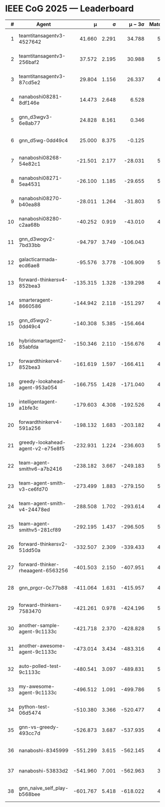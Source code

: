 # IEEE CoG 2025 — Leaderboard

| # | Agent | μ | σ | μ − 3σ | Matches | Updated |
|---:|---|---:|---:|---:|---:|---|
| 1 | teamtitansagentv3-4527642 | 41.660 | 2.291 | 34.788 | 5436 | 2025-08-30 00:10 |
| 2 | teamtitansagentv3-256baf2 | 37.572 | 2.195 | 30.988 | 5396 | 2025-08-30 00:10 |
| 3 | teamtitansagentv3-87cd5e2 | 29.804 | 1.156 | 26.337 | 4860 | 2025-08-30 00:10 |
| 4 | nanaboshi08281-8df146e | 14.473 | 2.648 | 6.528 | 206 | 2025-08-30 00:10 |
| 5 | gnn_d3wgv3-6e8ab77 | 24.828 | 8.161 | 0.346 | 118 | 2025-08-30 00:10 |
| 6 | gnn_d5wg-0dd49c4 | 25.000 | 8.375 | -0.125 | 100 | 2025-08-30 00:10 |
| 7 | nanaboshi08268-54e82c1 | -21.501 | 2.177 | -28.031 | 5120 | 2025-08-30 00:10 |
| 8 | nanaboshi08271-5ea4531 | -26.100 | 1.185 | -29.655 | 5398 | 2025-08-30 00:10 |
| 9 | nanaboshi08270-b40ea88 | -28.011 | 1.264 | -31.803 | 5300 | 2025-08-30 00:10 |
| 10 | nanaboshi08280-c2aa68b | -40.252 | 0.919 | -43.010 | 4938 | 2025-08-30 00:10 |
| 11 | gnn_d3wogv2-7bd33bb | -94.797 | 3.749 | -106.043 | 224 | 2025-08-30 00:10 |
| 12 | galacticarmada-ecd6ae8 | -95.576 | 3.778 | -106.909 | 5160 | 2025-08-30 00:10 |
| 13 | forward-thinkersv4-852bea3 | -135.315 | 1.328 | -139.298 | 4235 | 2025-08-30 00:10 |
| 14 | smarteragent-8660586 | -144.942 | 2.118 | -151.297 | 4171 | 2025-08-30 00:10 |
| 15 | gnn_d5wgv2-0dd49c4 | -140.308 | 5.385 | -156.464 | 180 | 2025-08-30 00:10 |
| 16 | hybridsmartagent2-85abfda | -150.346 | 2.110 | -156.676 | 4518 | 2025-08-30 00:10 |
| 17 | forwardthinkerv4-852bea3 | -161.619 | 1.597 | -166.411 | 4158 | 2025-08-30 00:10 |
| 18 | greedy-lookahead-agent-953a054 | -166.755 | 1.428 | -171.040 | 4890 | 2025-08-30 00:10 |
| 19 | intelligentagent-a1bfe3c | -179.603 | 4.308 | -192.526 | 4619 | 2025-08-30 00:10 |
| 20 | forwardthinkerv4-591a256 | -198.132 | 1.683 | -203.182 | 4537 | 2025-08-30 00:10 |
| 21 | greedy-lookahead-agent-v2-e75e8f5 | -232.931 | 1.224 | -236.603 | 5062 | 2025-08-30 00:10 |
| 22 | team-agent-smithv6-a7b2416 | -238.182 | 3.667 | -249.183 | 5520 | 2025-08-30 00:10 |
| 23 | team-agent-smith-v3-ce6fd70 | -273.499 | 1.883 | -279.150 | 5918 | 2025-08-30 00:10 |
| 24 | team-agent-smith-v4-24478ed | -288.508 | 1.702 | -293.614 | 4878 | 2025-08-30 00:10 |
| 25 | team-agent-smithv5-281cf89 | -292.195 | 1.437 | -296.505 | 5300 | 2025-08-30 00:10 |
| 26 | forward-thinkersv2-51dd50a | -332.507 | 2.309 | -339.433 | 4948 | 2025-08-30 00:10 |
| 27 | forward-thinker-rheaagent-6563256 | -401.503 | 2.150 | -407.951 | 4408 | 2025-08-30 00:10 |
| 28 | gnn_prgcr-0c77b88 | -411.064 | 1.631 | -415.957 | 4890 | 2025-08-30 00:10 |
| 29 | forward-thinkers-7583470 | -421.261 | 0.978 | -424.196 | 5380 | 2025-08-30 00:10 |
| 30 | another-sample-agent-9c1133c | -421.718 | 2.370 | -428.828 | 5400 | 2025-08-30 00:10 |
| 31 | another-awesome-agent-9c1133c | -473.014 | 3.434 | -483.316 | 4960 | 2025-08-30 00:10 |
| 32 | auto-polled-test-9c1133c | -480.541 | 3.097 | -489.831 | 5200 | 2025-08-30 00:10 |
| 33 | my-awesome-agent-9c1133c | -496.512 | 1.091 | -499.786 | 5500 | 2025-08-30 00:10 |
| 34 | python-test-06d5474 | -510.380 | 3.366 | -520.477 | 4480 | 2025-08-30 00:10 |
| 35 | gnn-vs-greedy-493cc7d | -526.873 | 3.687 | -537.935 | 4080 | 2025-08-30 00:10 |
| 36 | nanaboshi-8345999 | -551.299 | 3.615 | -562.145 | 4470 | 2025-08-30 00:10 |
| 37 | nanaboshi-53833d2 | -541.960 | 7.001 | -562.963 | 3880 | 2025-08-30 00:10 |
| 38 | gnn_naive_self_play-b568bee | -601.767 | 5.418 | -618.022 | 4460 | 2025-08-30 00:10 |
